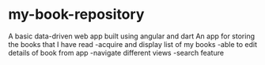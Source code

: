 # my-book-repository
A basic data-driven web app built using angular and dart
An app for storing the books that I have read
-acquire and display list of my books
-able to edit details of book from app
-navigate different views
-search feature
